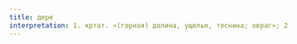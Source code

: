 ```yaml
---
title: дере
interpretation: 1. кртат. «(горная) долина, ущелье, теснина; овраг»; 2. тюрк. а)«речка, пересыхающая летом; ручей; русло пересыхающей речки»; б)«желоб» (для стока воды); в)«водосток; канава» (у дороги)
---
```

